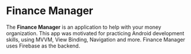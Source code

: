 # Finance Manager

The **Finance Manager** is an application to help with your money organization.
This app was motivated for practicing Android development skills, using MVVM, View Binding, Navigation and more.
Finance Manager uses Firebase as the backend.